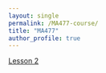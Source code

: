 ```yaml
---
layout: single
permalink: /MA477-course/
title: "MA477"
author_profile: true
---
```

<a href="https://github.com/vbucaj/lecture-notes/blob/master/MA477%20-%20Theory%20and%20Applications%20of%20Data%20Science/Lesson%202%20--%20Intro%20to%20Numpy.ipynb">Lesson 2</a>
